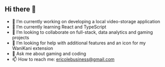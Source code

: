 ## Hi there 👋

- 🔭 I’m currently working on developing a local video-storage application
- 🌱 I’m currently learning React and TypeScript
- 👯 I’m looking to collaborate on full-stack, data analytics and gaming projects
- 🤔 I’m looking for help with additional features and an icon for my WaniKani extension
- 💬 Ask me about gaming and coding
- 📫 How to reach me: ericolebusiness@gmail.com

<!--
**eric1216/eric1216** is a ✨ _special_ ✨ repository because its `README.md` (this file) appears on your GitHub profile.

Here are some ideas to get you started:

- 🔭 I’m currently working on ...
- 🌱 I’m currently learning ...
- 👯 I’m looking to collaborate on ...
- 🤔 I’m looking for help with ...
- 💬 Ask me about ...
- 📫 How to reach me: ...
- 😄 Pronouns: ...
- ⚡ Fun fact: ...
-->
